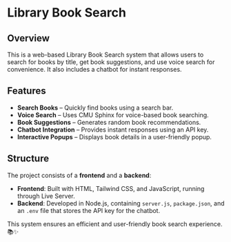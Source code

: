 # **Library Book Search**

## **Overview**  
This is a web-based Library Book Search system that allows users to search for books by title, get book suggestions, and use voice search for convenience. It also includes a chatbot for instant responses.

## **Features**  
- **Search Books** – Quickly find books using a search bar.  
- **Voice Search** – Uses CMU Sphinx for voice-based book searching.  
- **Book Suggestions** – Generates random book recommendations.  
- **Chatbot Integration** – Provides instant responses using an API key.  
- **Interactive Popups** – Displays book details in a user-friendly popup.  

## **Structure**  
The project consists of a **frontend** and a **backend**:
- **Frontend**: Built with HTML, Tailwind CSS, and JavaScript, running through Live Server.  
- **Backend**: Developed in Node.js, containing `server.js`, `package.json`, and an `.env` file that stores the API key for the chatbot.

This system ensures an efficient and user-friendly book search experience. 📚✨
